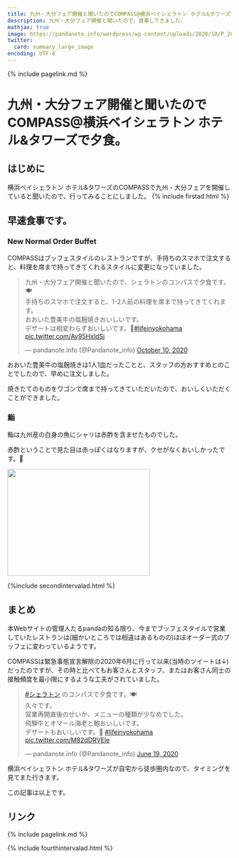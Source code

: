 ```yaml
---
title: 九州・大分フェア開催と聞いたのでCOMPASS@横浜ベイシェラトン ホテル&タワーズで夕食。  - panda大学習帳外伝
description: 九州・大分フェア開催と聞いたので、食事してきました。
mathjax: true
image: https://pandanote.info/wordpress/wp-content/uploads/2020/10/P_20201009_183524_vHDR_On_HP-scaled.jpg
twitter: 
  card: summary_large_image
encoding: UTF-8
---
```

{% include pagelink.md %}
# 九州・大分フェア開催と聞いたのでCOMPASS@横浜ベイシェラトン ホテル&タワーズで夕食。 
## はじめに
横浜ベイシェラトン ホテル&タワーズのCOMPASSで九州・大分フェアを開催していると聞いたので、行ってみることにしました。
{% include firstad.html %}
## 早速食事です。
### New Normal Order Buffet
COMPASSはブッフェスタイルのレストランですが、手持ちのスマホで注文すると、料理を席まで持ってきてくれるスタイルに変更になっていました。

<blockquote class="twitter-tweet"><p lang="ja" dir="ltr">九州・大分フェア開催と聞いたので、シェラトンのコンパスで夕食です。🍽️<br>手持ちのスマホで注文すると、1-2人前の料理を席まで持ってきてくれます。<br>おおいた豊美牛の塩麹焼きおいしいです。<br>デザートは相変わらずおいしいです。🍰<a href="https://twitter.com/hashtag/lifeinyokohama?src=hash&amp;ref_src=twsrc%5Etfw">#lifeinyokohama</a> <a href="https://t.co/Ay95HxIdSj">pic.twitter.com/Ay95HxIdSj</a></p>&mdash; pandanote.info (@Pandanote_info) <a href="https://twitter.com/Pandanote_info/status/1314870512766476288?ref_src=twsrc%5Etfw">October 10, 2020</a></blockquote> <script async src="https://platform.twitter.com/widgets.js" charset="utf-8"></script>

おおいた豊美牛の塩麹焼きは1人1皿だったことと、スタッフの方おすすめとのことでしたので、早めに注文しました。

焼きたてのものをワゴンで席まで持ってきていただいたので、おいしくいただくことができました。

### 鮨
鮨は九州産の白身の魚にシャリは赤酢を含ませたものでした。

赤酢ということで見た目は赤っぽくはなりますが、クセがなくおいしかったです。&#x1f363;

<a href="https://pandanote.info/?attachment_id=6846"><img src="https://pandanote.info/wordpress/wp-content/uploads/2020/10/P_20201009_185506_vHDR_On_HP-scaled.jpg" width="320" height="240"/></a>

{%include secondintervalad.html %}

## まとめ
本Webサイトの管理人たるpandaの知る限り、今までブッフェスタイルで営業していたレストランは(細かいところでは相違はあるものの)ほぼオーダー式のブッフェに変わっているようです。

COMPASSは緊急事態宣言解除の2020年6月に行って以来(当時のツイートは↓)だったのですが、その時と比べてもお客さんとスタッフ、またはお客さん同士の接触頻度を最小限にするような工夫がされていました。

<blockquote class="twitter-tweet"><p lang="ja" dir="ltr"><a href="https://twitter.com/hashtag/%E3%82%B7%E3%82%A7%E3%83%A9%E3%83%88%E3%83%B3?src=hash&amp;ref_src=twsrc%5Etfw">#シェラトン</a> のコンパスで夕食です。🍽️<br>久々です。<br>営業再開直後のせいか、メニューの種類が少なめでした。<br>飛騨牛とオマール海老と鮑おいしいです。<br>デザートもおいしいです。🍰 <a href="https://twitter.com/hashtag/lifeinyokohama?src=hash&amp;ref_src=twsrc%5Etfw">#lifeinyokohama</a> <a href="https://t.co/M82dDRVEIe">pic.twitter.com/M82dDRVEIe</a></p>&mdash; pandanote.info (@Pandanote_info) <a href="https://twitter.com/Pandanote_info/status/1273952690649722880?ref_src=twsrc%5Etfw">June 19, 2020</a></blockquote> <script async src="https://platform.twitter.com/widgets.js" charset="utf-8"></script>

横浜ベイシェラトン ホテル&タワーズが自宅から徒歩圏内なので、タイミングを見てまた行きます。

この記事は以上です。
## リンク
{% include pagelink.md %}

{% include fourthintervalad.html %}
